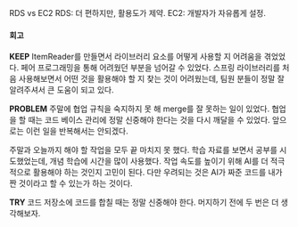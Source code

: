 RDS vs EC2
RDS: 더 편하지만, 활용도가 제약.
EC2: 개발자가 자유롭게 설정.

#### 회고

**KEEP**
ItemReader를 만들면서 라이브러리 요소를 어떻게 사용할 지 어려움을 겪었었다. 페어 프로그래밍을 통해 어려웠던 부분을 넘어갈 수 있었다.
스프링 라이브러리를 처음 사용해보면서 어떤 것을 활용해야 할 지 찾는 것이 어려웠는데, 팀원 분들이 정말 잘 알려주셔서 큰 도움이 되고 있다.

**PROBLEM**
주말에 협업 규칙을 숙지하지 못 해 merge를 잘 못하는 일이 있었다. 협업을 할 때는 코드 베이스 관리에 정말 신중해야 한다는 것을 다시 깨달을 수 있었다. 앞으로는 이런 일을 반복해서는 안되겠다.

주말과 오늘까지 해야 할 작업을 모두 끝 마치지 못 했다. 학습 자료를 보면서 공부를 시도했었는데, 개념 학습에 시간을 많이 사용했다. 작업 속도를 높이기 위해 AI를 더 적극적으로 활용해야 하는 것인지 고민이 된다. 다만 우려되는 것은 AI가 짜준 코드를 내가 짠 것이라고 할 수 있는가 하는 것이다.

**TRY**
코드 저장소에 코드를 합칠 때는 정말 신중해야 한다. 머지하기 전에 두 번은 더 생각해보자.
